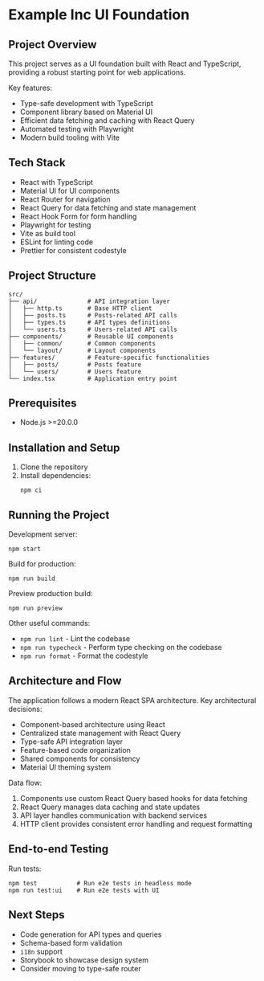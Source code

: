 # Example Inc UI Foundation

## Project Overview
This project serves as a UI foundation built with React and TypeScript, providing a robust starting point for web applications.

Key features:
- Type-safe development with TypeScript
- Component library based on Material UI
- Efficient data fetching and caching with React Query
- Automated testing with Playwright
- Modern build tooling with Vite

## Tech Stack
- React with TypeScript
- Material UI for UI components
- React Router for navigation
- React Query for data fetching and state management
- React Hook Form for form handling
- Playwright for testing
- Vite as build tool
- ESLint for linting code
- Prettier for consistent codestyle

## Project Structure
```
src/
├── api/              # API integration layer
│   ├── http.ts       # Base HTTP client
│   ├── posts.ts      # Posts-related API calls
│   ├── types.ts      # API types definitions
│   └── users.ts      # Users-related API calls
├── components/       # Reusable UI components
│   ├── common/       # Common components
│   └── layout/       # Layout components
├── features/         # Feature-specific functionalities
│   ├── posts/        # Posts feature
│   └── users/        # Users feature
└── index.tsx         # Application entry point
```

## Prerequisites
- Node.js >=20.0.0

## Installation and Setup
1. Clone the repository
2. Install dependencies:
   ```
   npm ci
   ```

## Running the Project
Development server:
```
npm start
```

Build for production:
```
npm run build
```

Preview production build:
```
npm run preview
```

Other useful commands:
- `npm run lint` - Lint the codebase
- `npm run typecheck` - Perform type checking on the codebase
- `npm run format` - Format the codestyle

## Architecture and Flow

The application follows a modern React SPA architecture. Key architectural decisions:
- Component-based architecture using React
- Centralized state management with React Query
- Type-safe API integration layer
- Feature-based code organization
- Shared components for consistency
- Material UI theming system

Data flow:
1. Components use custom React Query based hooks for data fetching
2. React Query manages data caching and state updates
3. API layer handles communication with backend services
4. HTTP client provides consistent error handling and request formatting

## End-to-end Testing

Run tests:
```
npm test           # Run e2e tests in headless mode
npm run test:ui    # Run e2e tests with UI
```

## Next Steps

- Code generation for API types and queries
- Schema-based form validation
- `i18n` support
- Storybook to showcase design system 
- Consider moving to type-safe router
